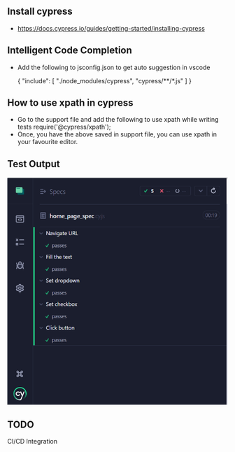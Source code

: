 ## Install cypress
- https://docs.cypress.io/guides/getting-started/installing-cypress

## Intelligent Code Completion
- Add the following to jsconfig.json to get auto suggestion in vscode

  {
    "include": [
        "./node_modules/cypress",
        "cypress/**/*.js"
    ]
}

## How to use xpath in cypress
- Go to the support file and add the following to use xpath while writing tests
  require('@cypress/xpath');
- Once, you have the above saved in support file, you can use xpath in your favourite editor.

## Test Output

![](cypress.png)

## TODO

CI/CD Integration
